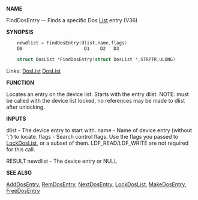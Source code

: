 
**NAME**

FindDosEntry -- Finds a specific Dos [List](_007D) entry (V36)

**SYNOPSIS**

```c
    newdlist = FindDosEntry(dlist,name,flags)
    D0                       D1    D2   D3

    struct DosList *FindDosEntry(struct DosList *,STRPTR,ULONG)

```
Links: [DosList](_0078) [DosList](_0078) 

**FUNCTION**

Locates an entry on the device list.  Starts with the entry dlist.
NOTE: must be called with the device list locked, no references may be
made to dlist after unlocking.

**INPUTS**

dlist    - The device entry to start with.
name     - Name of device entry (without ':') to locate.
flags    - Search control flags.  Use the flags you passed to
[LockDosList](LockDosList), or a subset of them.  LDF_READ/LDF_WRITE are
not required for this call.

RESULT
newdlist - The device entry or NULL

**SEE ALSO**

[AddDosEntry](AddDosEntry), [RemDosEntry](RemDosEntry), [NextDosEntry](NextDosEntry), [LockDosList](LockDosList),
[MakeDosEntry](MakeDosEntry), [FreeDosEntry](FreeDosEntry)
